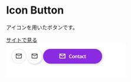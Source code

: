 # Icon Button

アイコンを用いたボタンです。

<a href="https://kanadesisido.github.io/welcome-gdgoc-2025/Button/IconButton/index.html">サイトで見る</a><br/>
![](./screenshot.png)
